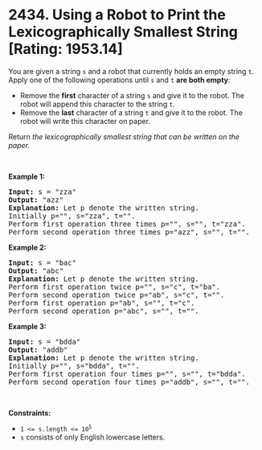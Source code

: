 # 2434. Using a Robot to Print the Lexicographically Smallest String [Rating: 1953.14]

<p>You are given a string <code>s</code> and a robot that currently holds an empty string <code>t</code>. Apply one of the following operations until <code>s</code> and <code>t</code> <strong>are both empty</strong>:</p>

<ul>
	<li>Remove the <strong>first</strong> character of a string <code>s</code> and give it to the robot. The robot will append this character to the string <code>t</code>.</li>
	<li>Remove the <strong>last</strong> character of a string <code>t</code> and give it to the robot. The robot will write this character on paper.</li>
</ul>

<p>Return <em>the lexicographically smallest string that can be written on the paper.</em></p>

<p>&nbsp;</p>
<p><strong class="example">Example 1:</strong></p>

<pre>
<strong>Input:</strong> s = &quot;zza&quot;
<strong>Output:</strong> &quot;azz&quot;
<strong>Explanation:</strong> Let p denote the written string.
Initially p=&quot;&quot;, s=&quot;zza&quot;, t=&quot;&quot;.
Perform first operation three times p=&quot;&quot;, s=&quot;&quot;, t=&quot;zza&quot;.
Perform second operation three times p=&quot;azz&quot;, s=&quot;&quot;, t=&quot;&quot;.
</pre>

<p><strong class="example">Example 2:</strong></p>

<pre>
<strong>Input:</strong> s = &quot;bac&quot;
<strong>Output:</strong> &quot;abc&quot;
<strong>Explanation:</strong> Let p denote the written string.
Perform first operation twice p=&quot;&quot;, s=&quot;c&quot;, t=&quot;ba&quot;. 
Perform second operation twice p=&quot;ab&quot;, s=&quot;c&quot;, t=&quot;&quot;. 
Perform first operation p=&quot;ab&quot;, s=&quot;&quot;, t=&quot;c&quot;. 
Perform second operation p=&quot;abc&quot;, s=&quot;&quot;, t=&quot;&quot;.
</pre>

<p><strong class="example">Example 3:</strong></p>

<pre>
<strong>Input:</strong> s = &quot;bdda&quot;
<strong>Output:</strong> &quot;addb&quot;
<strong>Explanation:</strong> Let p denote the written string.
Initially p=&quot;&quot;, s=&quot;bdda&quot;, t=&quot;&quot;.
Perform first operation four times p=&quot;&quot;, s=&quot;&quot;, t=&quot;bdda&quot;.
Perform second operation four times p=&quot;addb&quot;, s=&quot;&quot;, t=&quot;&quot;.
</pre>

<p>&nbsp;</p>
<p><strong>Constraints:</strong></p>

<ul>
	<li><code>1 &lt;= s.length &lt;= 10<sup>5</sup></code></li>
	<li><code>s</code> consists of only English lowercase letters.</li>
</ul>
